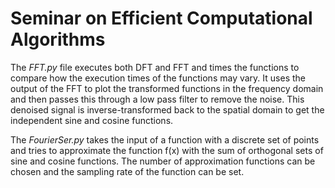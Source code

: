 # Seminar on Efficient Computational Algorithms

The _FFT.py_ file executes both DFT and FFT and times the functions to compare how the execution times of the functions may vary. It uses the output of the FFT to plot the transformed functions in the frequency domain and then passes this through a low pass filter to remove the noise. This denoised signal is inverse-transformed back to the spatial domain to get the independent sine and cosine functions. 

The _FourierSer.py_ takes the input of a function with a discrete set of points and tries to approximate the function f(x) with the sum of orthogonal sets of sine and cosine functions. The number of approximation functions can be chosen and the sampling rate of the function can be set. 

